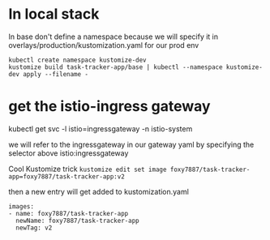 # In local stack
In base don't define a namespace because we will specify it in overlays/production/kustomization.yaml for our prod env
```
kubectl create namespace kustomize-dev
kustomize build task-tracker-app/base | kubectl --namespace kustomize-dev apply --filename -
```

# get the istio-ingress gateway 
kubectl get svc -l istio=ingressgateway -n istio-system

we will refer to the ingressgateway in our gateway yaml by specifying the selector above istio:ingressgateway





Cool Kustomize trick 
```kustomize edit set image foxy7887/task-tracker-app=foxy7887/task-tracker-app:v2```

then a new entry will get added to kustomization.yaml
```
images:
- name: foxy7887/task-tracker-app
  newName: foxy7887/task-tracker-app
  newTag: v2
```

